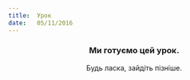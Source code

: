 ```yaml
---
title:  Урок
date:   05/11/2016
---
```


### <center>Ми готуємо цей урок.</center>
<center>Будь ласка, зайдіть пізніше.</center>